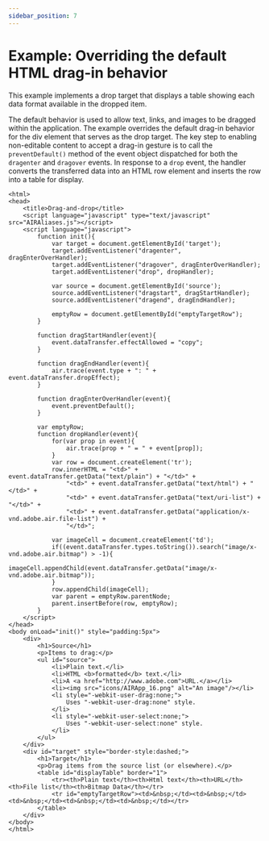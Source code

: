 ```yaml
---
sidebar_position: 7
---
```


# Example: Overriding the default HTML drag-in behavior

This example implements a drop target that displays a table showing each data
format available in the dropped item.

The default behavior is used to allow text, links, and images to be dragged
within the application. The example overrides the default drag-in behavior for
the div element that serves as the drop target. The key step to enabling
non-editable content to accept a drag-in gesture is to call the
`preventDefault()` method of the event object dispatched for both the
`dragenter` and `dragover` events. In response to a `drop` event, the handler
converts the transferred data into an HTML row element and inserts the row into
a table for display.

```
<html>
<head>
	<title>Drag-and-drop</title>
	<script language="javascript" type="text/javascript" src="AIRAliases.js"></script>
	<script language="javascript">
		function init(){
			var target = document.getElementById('target');
			target.addEventListener("dragenter", dragEnterOverHandler);
			target.addEventListener("dragover", dragEnterOverHandler);
			target.addEventListener("drop", dropHandler);

			var source = document.getElementById('source');
			source.addEventListener("dragstart", dragStartHandler);
			source.addEventListener("dragend", dragEndHandler);

			emptyRow = document.getElementById("emptyTargetRow");
		}

		function dragStartHandler(event){
			event.dataTransfer.effectAllowed = "copy";
		}

		function dragEndHandler(event){
			air.trace(event.type + ": " + event.dataTransfer.dropEffect);
		}

		function dragEnterOverHandler(event){
			event.preventDefault();
		}

		var emptyRow;
		function dropHandler(event){
			for(var prop in event){
				air.trace(prop + " = " + event[prop]);
			}
			var row = document.createElement('tr');
			row.innerHTML = "<td>" + event.dataTransfer.getData("text/plain") + "</td>" +
				"<td>" + event.dataTransfer.getData("text/html") + "</td>" +
				"<td>" + event.dataTransfer.getData("text/uri-list") + "</td>" +
				"<td>" + event.dataTransfer.getData("application/x-vnd.adobe.air.file-list") +
				"</td>";

			var imageCell = document.createElement('td');
			if((event.dataTransfer.types.toString()).search("image/x-vnd.adobe.air.bitmap") > -1){
				imageCell.appendChild(event.dataTransfer.getData("image/x-vnd.adobe.air.bitmap"));
			}
			row.appendChild(imageCell);
			var parent = emptyRow.parentNode;
			parent.insertBefore(row, emptyRow);
		}
	</script>
</head>
<body onLoad="init()" style="padding:5px">
	<div>
		<h1>Source</h1>
		<p>Items to drag:</p>
		<ul id="source">
			<li>Plain text.</li>
			<li>HTML <b>formatted</b> text.</li>
			<li>A <a href="http://www.adobe.com">URL.</a></li>
			<li><img src="icons/AIRApp_16.png" alt="An image"/></li>
			<li style="-webkit-user-drag:none;">
				Uses "-webkit-user-drag:none" style.
			</li>
			<li style="-webkit-user-select:none;">
				Uses "-webkit-user-select:none" style.
			</li>
		</ul>
	</div>
	<div id="target" style="border-style:dashed;">
		<h1>Target</h1>
		<p>Drag items from the source list (or elsewhere).</p>
		<table id="displayTable" border="1">
			<tr><th>Plain text</th><th>Html text</th><th>URL</th><th>File list</th><th>Bitmap Data</th></tr>
			<tr id="emptyTargetRow"><td>&nbsp;</td><td>&nbsp;</td><td>&nbsp;</td><td>&nbsp;</td><td>&nbsp;</td></tr>
		</table>
	</div>
</body>
</html>
```
